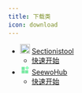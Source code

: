 ```yaml
---
title: 下载类
icon: download
---
```


- <img src="https://gh.llkk.cc/https://raw.githubusercontent.com/SectionIstool/SectionIstool/main/resources/SectionIstool_icon.png" width="20" height="20"/> [Sectionistool](/downloader/sectionistool/index.md)
  - <i class="fa-solid fa-signs-post"></i> [快速开始](/downloader/sectionistool/get-started.md)
- <img src="./seewohub/images/seewohub.jpg" width="20" height="20"/> [SeewoHub](/downloader/seewohub/index.md)
  - <i class="fa-solid fa-signs-post"></i> [快速开始](/downloader/seewohub/get-started.md)